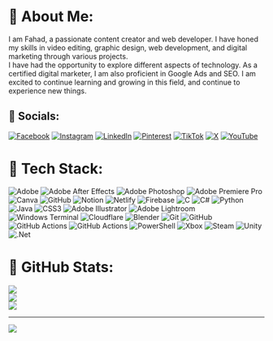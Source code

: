 # 🔹 About Me:
I am Fahad, a passionate content creator and web developer. I have honed my skills in video editing, graphic design, web development, and digital marketing through various projects.<br>I have had the opportunity to explore different aspects of technology. As a certified digital marketer, I am also proficient in Google Ads and SEO. I am excited to continue learning and growing in this field, and continue to experience new things.


## 🔹 Socials:
[![Facebook](https://img.shields.io/badge/Facebook-%231877F2.svg?logo=Facebook&logoColor=white)](https://facebook.com/abdifahadi) [![Instagram](https://img.shields.io/badge/Instagram-%23E4405F.svg?logo=Instagram&logoColor=white)](https://instagram.com/abdifahadi) [![LinkedIn](https://img.shields.io/badge/LinkedIn-%230077B5.svg?logo=linkedin&logoColor=white)](https://linkedin.com/in/abdifahadi) [![Pinterest](https://img.shields.io/badge/Pinterest-%23E60023.svg?logo=Pinterest&logoColor=white)](https://pinterest.com/abdifahadi) [![TikTok](https://img.shields.io/badge/TikTok-%23000000.svg?logo=TikTok&logoColor=white)](https://tiktok.com/@abdifahadi) [![X](https://img.shields.io/badge/X-black.svg?logo=X&logoColor=white)](https://x.com/abdifahadi) [![YouTube](https://img.shields.io/badge/YouTube-%23FF0000.svg?logo=YouTube&logoColor=white)](https://youtube.com/@abdifahadi) 

# 🔹 Tech Stack:
![Adobe](https://img.shields.io/badge/adobe-%23FF0000.svg?style=plastic&logo=adobe&logoColor=white) ![Adobe After Effects](https://img.shields.io/badge/Adobe%20After%20Effects-9999FF.svg?style=plastic&logo=Adobe%20After%20Effects&logoColor=white) ![Adobe Photoshop](https://img.shields.io/badge/adobe%20photoshop-%2331A8FF.svg?style=plastic&logo=adobe%20photoshop&logoColor=white) ![Adobe Premiere Pro](https://img.shields.io/badge/Adobe%20Premiere%20Pro-9999FF.svg?style=plastic&logo=Adobe%20Premiere%20Pro&logoColor=white) ![Canva](https://img.shields.io/badge/Canva-%2300C4CC.svg?style=plastic&logo=Canva&logoColor=white) ![GitHub](https://img.shields.io/badge/github-%23121011.svg?style=plastic&logo=github&logoColor=white) ![Notion](https://img.shields.io/badge/Notion-%23000000.svg?style=plastic&logo=notion&logoColor=white) ![Netlify](https://img.shields.io/badge/netlify-%23000000.svg?style=plastic&logo=netlify&logoColor=#00C7B7) ![Firebase](https://img.shields.io/badge/firebase-%23039BE5.svg?style=plastic&logo=firebase) ![C](https://img.shields.io/badge/c-%2300599C.svg?style=plastic&logo=c&logoColor=white) ![C#](https://img.shields.io/badge/c%23-%23239120.svg?style=plastic&logo=csharp&logoColor=white) ![Python](https://img.shields.io/badge/python-3670A0?style=plastic&logo=python&logoColor=ffdd54) ![Java](https://img.shields.io/badge/java-%23ED8B00.svg?style=plastic&logo=openjdk&logoColor=white) ![CSS3](https://img.shields.io/badge/css3-%231572B6.svg?style=plastic&logo=css3&logoColor=white) ![Adobe Illustrator](https://img.shields.io/badge/adobe%20illustrator-%23FF9A00.svg?style=plastic&logo=adobe%20illustrator&logoColor=white) ![Adobe Lightroom](https://img.shields.io/badge/Adobe%20Lightroom-31A8FF.svg?style=plastic&logo=Adobe%20Lightroom&logoColor=white) ![Windows Terminal](https://img.shields.io/badge/Windows%20Terminal-%234D4D4D.svg?style=plastic&logo=windows-terminal&logoColor=white) ![Cloudflare](https://img.shields.io/badge/Cloudflare-F38020?style=plastic&logo=Cloudflare&logoColor=white) ![Blender](https://img.shields.io/badge/blender-%23F5792A.svg?style=plastic&logo=blender&logoColor=white) ![Git](https://img.shields.io/badge/git-%23F05033.svg?style=plastic&logo=git&logoColor=white) ![GitHub](https://img.shields.io/badge/github-%23121011.svg?style=plastic&logo=github&logoColor=white) ![GitHub Actions](https://img.shields.io/badge/github%20actions-%232671E5.svg?style=plastic&logo=githubactions&logoColor=white) ![GitHub Actions](https://img.shields.io/badge/github%20actions-%232671E5.svg?style=plastic&logo=githubactions&logoColor=white) ![PowerShell](https://img.shields.io/badge/PowerShell-%235391FE.svg?style=plastic&logo=powershell&logoColor=white) ![Xbox](https://img.shields.io/badge/xbox-%23107C10.svg?style=plastic&logo=xbox&logoColor=white) ![Steam](https://img.shields.io/badge/steam-%23000000.svg?style=plastic&logo=steam&logoColor=white) ![Unity](https://img.shields.io/badge/unity-%23000000.svg?style=plastic&logo=unity&logoColor=white) ![.Net](https://img.shields.io/badge/.NET-5C2D91?style=plastic&logo=.net&logoColor=white)
# 🔹 GitHub Stats:
![](https://github-readme-stats.vercel.app/api?username=abdifahadi&theme=shadow_blue&hide_border=true&include_all_commits=false&count_private=false)<br/>
![](https://github-readme-streak-stats.herokuapp.com/?user=abdifahadi&theme=shadow_blue&hide_border=true)<br/>
![](https://github-readme-stats.vercel.app/api/top-langs/?username=abdifahadi&theme=shadow_blue&hide_border=true&include_all_commits=false&count_private=false&layout=compact)

---
[![](https://visitcount.itsvg.in/api?id=abdifahadi&icon=0&color=12)](https://visitcount.itsvg.in)

<!-- Proudly created with GPRM ( https://gprm.itsvg.in ) -->
